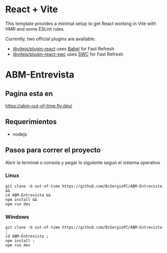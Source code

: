 # React + Vite

This template provides a minimal setup to get React working in Vite with HMR and some ESLint rules.

Currently, two official plugins are available:

- [@vitejs/plugin-react](https://github.com/vitejs/vite-plugin-react/blob/main/packages/plugin-react/README.md) uses [Babel](https://babeljs.io/) for Fast Refresh
- [@vitejs/plugin-react-swc](https://github.com/vitejs/vite-plugin-react-swc) uses [SWC](https://swc.rs/) for Fast Refresh
# ABM-Entrevista
## Pagina esta en
https://abm-out-of-time.fly.dev/

## Requerimientos
- nodejs
## Pasos para correr el proyecto
Abrir la terminal o consola y pegar lo siguiente segun el sistema operativo
### Linux
```
git clone -b out-of-time https://github.com/DcSergioPC/ABM-Entrevista &&
cd ABM-Entrevista &&
npm install &&
npm run dev
```
### Windows
```
git clone -b out-of-time https://github.com/DcSergioPC/ABM-Entrevista ;
cd ABM-Entrevista ;
npm install ;
npm run dev
```